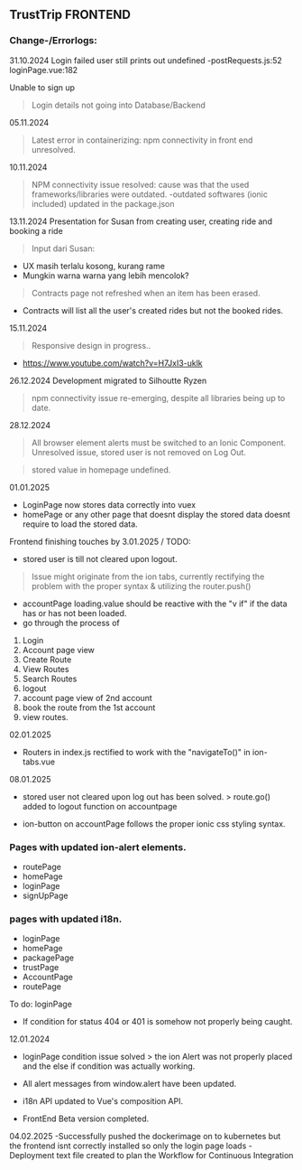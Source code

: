 ## TrustTrip FRONTEND
### Change-/Errorlogs:

31.10.2024
Login failed user still prints out undefined
-postRequests.js:52
loginPage.vue:182

Unable to sign up
> Login details not going into Database/Backend

05.11.2024

>Latest error in containerizing: npm connectivity in front end unresolved.

10.11.2024
> NPM connectivity issue resolved: cause was that the used frameworks/libraries were outdated.
-outdated softwares (ionic included) updated in the package.json


13.11.2024
Presentation for Susan from creating user, creating ride and booking a ride
> Input dari Susan:
- UX masih terlalu kosong, kurang rame
- Mungkin warna warna yang lebih mencolok?

> Contracts page not refreshed when an item has been erased.
- Contracts will list all the user's created rides but not the booked rides.

15.11.2024
>Responsive design in progress..
- https://www.youtube.com/watch?v=H7JxI3-uklk

26.12.2024
Development migrated to Silhoutte Ryzen
> npm connectivity issue re-emerging, despite all libraries being up to date.

28.12.2024
>All browser element alerts must be switched to an Ionic Component.
>Unresolved issue, stored user is not removed on Log Out.

>stored value in homepage undefined.

01.01.2025
- LoginPage now stores data correctly into vuex
- homePage or any other page that doesnt display the stored data doesnt require to load the stored data.

Frontend finishing touches by 3.01.2025 / TODO:
- stored user is till not cleared upon logout.
> Issue might originate from the ion tabs, currently rectifying the problem with the proper syntax & utilizing the router.push()
- accountPage loading.value should be reactive with the "v if" if the data has or has not been loaded.
- go through the process of 
1. Login
2. Account page view
3. Create Route
4. View Routes
5. Search Routes
8. logout
9. account page view of 2nd account
10. book the route from the 1st account
11. view routes.

02.01.2025
- Routers in index.js rectified to work with the "navigateTo()" in ion-tabs.vue

08.01.2025
+ stored user not cleared upon log out has been solved. > route.go() added to logout function on accountpage

- ion-button on accountPage follows the proper ionic css styling syntax.

### Pages with updated ion-alert elements.
+ routePage
+ homePage
+ loginPage
+ signUpPage

### pages with updated i18n.
+ loginPage
+ homePage
+ packagePage
+ trustPage
+ AccountPage
+ routePage

To do: loginPage
- If condition for status 404 or 401 is somehow not properly being caught.

12.01.2024
- loginPage condition issue solved > the ion Alert was not properly placed and the else if condition was actually working.
- All alert messages from window.alert have been updated.
- i18n API updated to Vue's composition API.

- FrontEnd Beta version completed.

04.02.2025
-Successfully pushed the dockerimage on to kubernetes but the frontend isnt correctly installed so only the login page loads
-Deployment text file created to plan the Workflow for Continuous Integration


